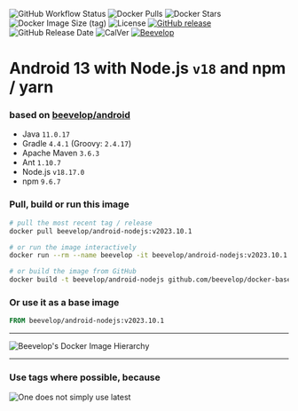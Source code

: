 ![GitHub Workflow Status](https://img.shields.io/github/actions/workflow/status/beevelop/docker-android-nodejs/docker.yml?style=for-the-badge)
![Docker Pulls](https://img.shields.io/docker/pulls/beevelop/android-nodejs.svg?style=for-the-badge)
![Docker Stars](https://img.shields.io/docker/stars/beevelop/android-nodejs?style=for-the-badge)
![Docker Image Size (tag)](https://img.shields.io/docker/image-size/beevelop/android-nodejs/latest?style=for-the-badge)
![License](https://img.shields.io/github/license/beevelop/docker-android-nodejs?style=for-the-badge)
[![GitHub release](https://img.shields.io/github/release/beevelop/docker-android-nodejs.svg?style=for-the-badge)](https://github.com/beevelop/docker-android-nodejs/releases)
![GitHub Release Date](https://img.shields.io/github/release-date/beevelop/docker-android-nodejs?style=for-the-badge)
![CalVer](https://img.shields.io/badge/CalVer-YYYY.MM.MICRO-22bfda.svg?style=for-the-badge)
[![Beevelop](https://img.shields.io/badge/-%20Made%20with%20%F0%9F%8D%AF%20by%20%F0%9F%90%9Dvelop-blue.svg?style=for-the-badge)](https://beevelop.com)

# Android 13 with Node.js `v18` and npm / yarn

### based on [beevelop/android](https://github.com/beevelop/docker-android)

- Java `11.0.17`
- Gradle `4.4.1` (Groovy: `2.4.17`)
- Apache Maven `3.6.3`
- Ant `1.10.7`
- Node.js `v18.17.0`
- npm `9.6.7`

### Pull, build or run this image

```bash
# pull the most recent tag / release
docker pull beevelop/android-nodejs:v2023.10.1

# or run the image interactively
docker run --rm --name beevelop -it beevelop/android-nodejs:v2023.10.1 bash

# or build the image from GitHub
docker build -t beevelop/android-nodejs github.com/beevelop/docker-base
```

### Or use it as a base image

```Dockerfile
FROM beevelop/android-nodejs:v2023.10.1
```

---

![Beevelop's Docker Image Hierarchy](https://gist.githubusercontent.com/beevelop/b0cddab7209a683c77560d06ff00bc8e/raw/15429ee1d02e2c4dc019b760ca8c7ceff5911b82/hierarchy.png)

---

### Use tags where possible, because

![One does not simply use latest](https://i.imgflip.com/1fgwxr.jpg)
